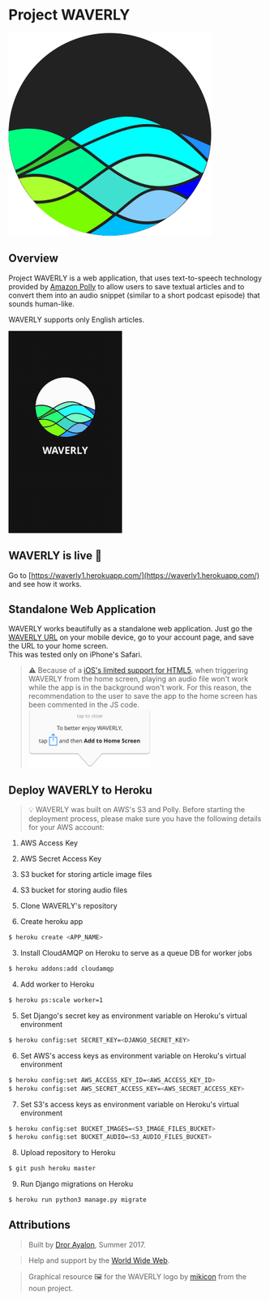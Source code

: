 # Project WAVERLY

![project WAVERLY](static/images/favicon.png)


## Overview
Project WAVERLY is a web application, that uses text-to-speech technology provided by [Amazon Polly](https://aws.amazon.com/polly/) to allow users to save textual articles and to convert them into an audio snippet (similar to a short podcast episode) that sounds human-like.

WAVERLY supports only English articles.

![WAVERLY app ios](static/images/waverly_gif.gif)

## WAVERLY is live 🙌
Go to [https://waverly1.herokuapp.com/](https://waverly1.herokuapp.com/) and see how it works.

## Standalone Web Application
WAVERLY works beautifully as a standalone web application. Just go the [WAVERLY URL](https://waverly1.herokuapp.com/) on your mobile device, go to your account page, and save the URL to your home screen.  
This was tested only on iPhone's Safari.

> ⚠️ Because of a [iOS's limited support for HTML5](http://debuggerdotbreak.judahgabriel.com/2016/12/13/its-almost-2017-and-html5-audio-is-still-broken-on-ios/), when triggering WAVERLY from the home screen, playing an audio file won't work while the app is in the background won't work. For this reason, the recommendation to the user to save the app to the home screen has been commented in the JS code.</br><img src="static/images/homescreen.png" width="240"/>


## Deploy WAVERLY to Heroku
> 💡 WAVERLY was built on AWS's S3 and Polly. Before starting the deployment process, please make sure you have the following details for your AWS account:
  1. AWS Access Key
  1. AWS Secret Access Key
  1. S3 bucket for storing article image files
  1. S3 bucket for storing audio files

1. Clone WAVERLY's repository

2. Create heroku app
```bash
$ heroku create <APP_NAME>
```

3. Install CloudAMQP on Heroku to serve as a queue DB for worker jobs
```bash
$ heroku addons:add cloudamqp
```

4. Add worker to Heroku
```bash
$ heroku ps:scale worker=1
```

5. Set Django's secret key as environment variable on Heroku's virtual environment
```bash
$ heroku config:set SECRET_KEY=<DJANGO_SECRET_KEY>
```

6. Set AWS's access keys as environment variable on Heroku's virtual environment
```bash
$ heroku config:set AWS_ACCESS_KEY_ID=<AWS_ACCESS_KEY_ID>
$ heroku config:set AWS_SECRET_ACCESS_KEY=<AWS_SECRET_ACCESS_KEY>
```

7. Set S3's access keys as environment variable on Heroku's virtual environment
```bash
$ heroku config:set BUCKET_IMAGES=<S3_IMAGE_FILES_BUCKET>
$ heroku config:set BUCKET_AUDIO=<S3_AUDIO_FILES_BUCKET>
```

8. Upload repository to Heroku
```bash
$ git push heroku master
```

9. Run Django migrations on Heroku
```bash
$ heroku run python3 manage.py migrate
```

## Attributions
> Built by [Dror Ayalon](https://twitter.com/drorayalon), Summer 2017.  

> Help and support by the [World Wide Web](https://www.youtube.com/watch?v=nZEw_6Y0hhU).

> Graphical resource 🖼 for the WAVERLY logo by [mikicon](https://thenounproject.com/mikicon/collection/siri/) from the noun project.
